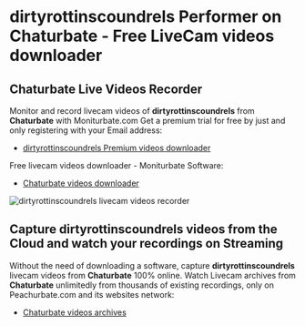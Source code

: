 # dirtyrottinscoundrels Performer on Chaturbate - Free LiveCam videos downloader

## Chaturbate Live Videos Recorder

Monitor and record livecam videos of **dirtyrottinscoundrels** from **Chaturbate** with Moniturbate.com
Get a premium trial for free by just and only registering with your Email address:
* [dirtyrottinscoundrels Premium videos downloader](https://moniturbate.com/request-demo-licence-key.html)

Free livecam videos downloader - Moniturbate Software:
* [Chaturbate videos downloader](https://moniturbate.com/moniturbate-download-software.html)

![dirtyrottinscoundrels livecam videos recorder](https://peachurnet.com/templates/moniturbate-software.png)


## Capture dirtyrottinscoundrels videos from the Cloud and watch your recordings on Streaming

Without the need of downloading a software, capture **dirtyrottinscoundrels** livecam videos from **Chaturbate** 100% online.
Watch Livecam archives from **Chaturbate** unlimitedly from thousands of existing recordings, only on Peachurbate.com and its websites network:
* [Chaturbate videos archives](https://peachurnet.com/)